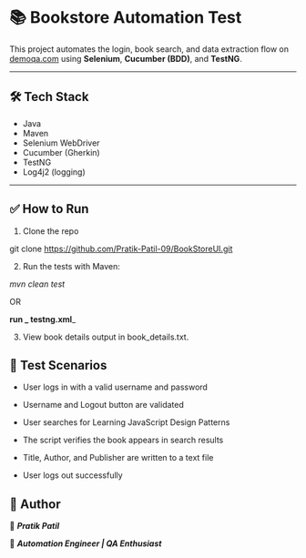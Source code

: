 # 📚 Bookstore Automation Test

This project automates the login, book search, and data extraction flow on [demoqa.com](https://demoqa.com/) using **Selenium**, **Cucumber (BDD)**, and **TestNG**.

---

## 🛠 Tech Stack
- Java
- Maven
- Selenium WebDriver
- Cucumber (Gherkin)
- TestNG
- Log4j2 (logging)
---

## ✅ How to Run

1. Clone the repo

git clone https://github.com/Pratik-Patil-09/BookStoreUI.git

2. Run the tests with Maven:

_mvn clean test_

OR

__run _ testng.xml___

3. View book details output in book_details.txt.

## 🧪 Test Scenarios

* User logs in with a valid username and password

* Username and Logout button are validated

* User searches for Learning JavaScript Design Patterns

* The script verifies the book appears in search results

* Title, Author, and Publisher are written to a text file

* User logs out successfully


## 📌 Author

👤 _**Pratik Patil**_

💼 **_Automation Engineer | QA Enthusiast_**







